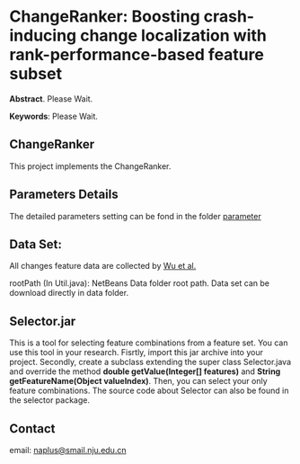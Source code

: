 # ChangeRanker: Boosting crash-inducing change localization with rank-performance-based feature subset

**Abstract**. Please Wait.   

**Keywords**: Please Wait.

## ChangeRanker
This project implements the ChangeRanker.

## Parameters Details
The detailed parameters setting can be fond in the folder [parameter](https://github.com/Naplues/ChangeRanker/blob/master/parameter/)

## Data Set:
All changes feature data are collected by [Wu et al.](http://101.96.10.64/sccpu2.cse.ust.hk/castle/materials/ChangeLocator.pdf)  

rootPath (In Util.java): NetBeans Data folder root path. Data set can be download directly in data folder.

## Selector.jar
This is a tool for selecting feature combinations from a feature set. You can use this tool in your research. Fisrtly, import this jar archive into your project. Secondly, create a subclass extending the super class Selector.java and override the method **double getValue(Integer[] features)** and **String getFeatureName(Object valueIndex)**. Then, you can select your only feature combinations. The source code about Selector can also be found in the selector package.

## Contact
email: naplus@smail.nju.edu.cn
